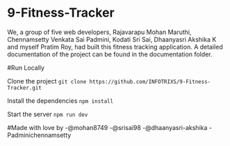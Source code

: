 # 9-Fitness-Tracker

We, a group of five web developers, Rajavarapu Mohan Maruthi, Chennamsetty Venkata Sai Padmini, Kodati Sri Sai, Dhaanyasri Akshika K and myself Pratim Roy, had built this fitness tracking application. A detailed documentation of the project can be found in the documentation folder.

#Run Locally

Clone the project
```git clone https://github.com/INFOTRIXS/9-Fitness-Tracker.git```

Install the dependencies
```npm install```

Start the server
```npm run dev```

#Made with love by
-@mohan8749 
-@srisai98
-@dhaanyasri-akshika
-Padminichennamsetty




